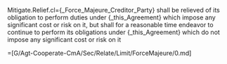 Mitigate.Relief.cl={_Force_Majeure_Creditor_Party} shall be relieved of its obligation to perform duties under {_this_Agreement} which impose any significant cost or risk on it, but shall for a reasonable time endeavor to continue to perform its obligations under {_this_Agreement} which do not impose any significant cost or risk on it

=[G/Agt-Cooperate-CmA/Sec/Relate/Limit/ForceMajeure/0.md]
